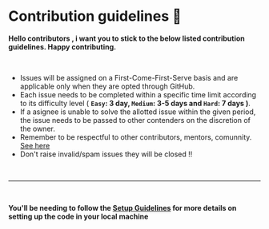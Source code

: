 # Contribution guidelines 🔐

**Hello contributors , i want you to stick to the below listed contribution guidelines. Happy contributing.**

<br/>

- Issues will be assigned on a First-Come-First-Serve basis and are applicable only when they are opted through GitHub.
- Each issue needs to be completed within a specific time limit according to its difficulty level ( **`Easy`: 3 day, `Medium`: 3-5 days and `Hard`: 7 days )**.
- If a asignee is unable to solve the allotted issue within the given period, the issue needs to be passed to other contenders on the discretion of the owner.
- Remember to be respectful to other contributors, mentors, comunnity. [See here](CODE_OF_CONDUCT)
- Don't raise invalid/spam issues they will be closed !!

<br/>

---

<br/>

**You'll be needing to follow the [Setup Guidelines](https://github.com/warmachine028/uemcrp/blob/main/rules/Setup.md) for more details on setting up the code in your local machine**
